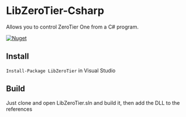# LibZeroTier-Csharp
Allows you to control ZeroTier One from a C# program.

[![Nuget](https://img.shields.io/nuget/v/LibZeroTier?style=for-the-badge)](https://www.nuget.org/packages/LibZeroTier/)

## Install
`Install-Package LibZeroTier` in Visual Studio 

## Build
Just clone and open LibZeroTier.sln and build it, then add the DLL to the references
